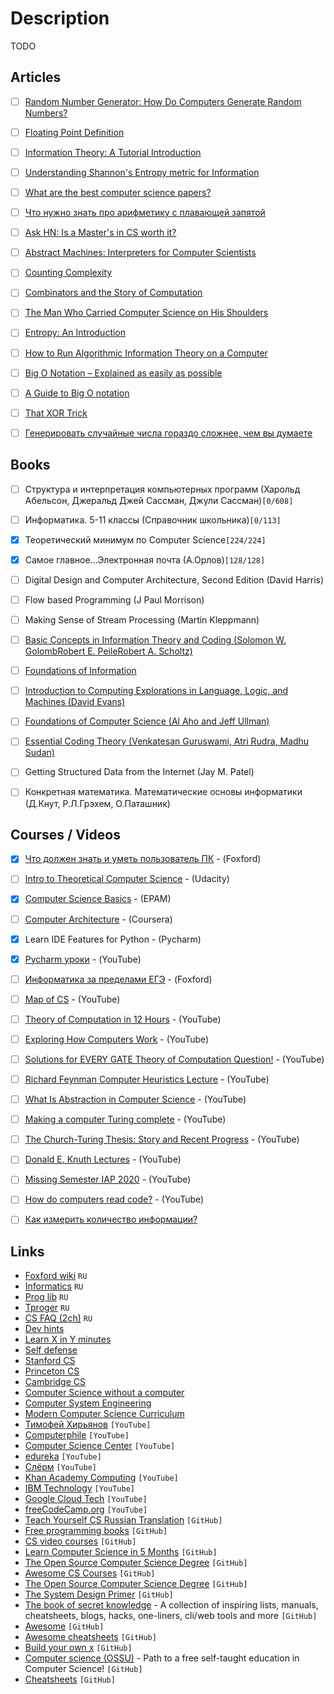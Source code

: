 # Description

TODO


## Articles

- [ ] [Random Number Generator: How Do Computers Generate Random Numbers?](https://www.freecodecamp.org/news/random-number-generator/)
- [ ] [Floating Point Definition](https://www.freecodecamp.org/news/floating-point-definition/)
- [ ] [Information Theory: A Tutorial Introduction](https://arxiv.org/abs/1802.05968)
- [ ] [Understanding Shannon's Entropy metric for Information](https://arxiv.org/abs/1405.2061)
- [ ] [What are the best computer science papers?](https://lobste.rs/s/l8eiy6/what_are_best_computer_science_papers)
- [ ] [Что нужно знать про арифметику с плавающей запятой](https://habr.com/ru/post/112953/)
- [ ] [Ask HN: Is a Master's in CS worth it?](https://news.ycombinator.com/item?id=26405955)
- [ ] [Abstract Machines: Interpreters for Computer Scientists](https://drs.is/post/abstract-machines/)
- [ ] [Counting Complexity](https://jellypbc.com/posts/ezmntq-counting-complexity)
- [ ] [Combinators and the Story of Computation](https://writings.stephenwolfram.com/2020/12/combinators-and-the-story-of-computation/)
- [ ] [The Man Who Carried Computer Science on His Shoulders](https://inference-review.com/article/the-man-who-carried-computer-science-on-his-shoulders)
- [ ] [Entropy: An Introduction](https://homes.cs.washington.edu/~ewein/blog/2020/07/14/entropy/)
- [ ] [How to Run Algorithmic Information Theory on a Computer](https://arxiv.org/abs/chao-dyn/9509014v2)
- [ ] [Big O Notation – Explained as easily as possible](https://news.ycombinator.com/item?id=25803288)
- [ ] [A Guide to Big O notation](https://eaj.no/a-guide-to-big-o-notation)
- [ ] [That XOR Trick](https://florian.github.io/xor-trick/)
- [ ] [Генерировать случайные числа гораздо сложнее, чем вы думаете](https://nuancesprog.ru/p/14619/)


## Books

- [ ] Структура и интерпретация компьютерных программ (Харольд Абельсон, Джеральд Джей Сассман, Джули Сассман)`[0/608]`
- [ ] Информатика. 5-11 классы (Справочник школьника)`[0/113]`
- [x] Теоретический минимум по Computer Science`[224/224]`
- [x] Самое главное...Электронная почта (А.Орлов)`[128/128]`
- [ ] Digital Design and Computer Architecture, Second Edition (David Harris)
- [ ] Flow based Programming (J Paul Morrison)
- [ ] Making Sense of Stream Processing (Martin Kleppmann)
- [ ] [Basic Concepts in Information Theory and Coding (Solomon W. GolombRobert E. PeileRobert A. Scholtz)](https://link.springer.com/book/10.1007/978-1-4757-2319-9)
- [ ] [Foundations of Information](https://faculty.washington.edu/ajko/books/foundations-of-information/#/)
- [ ] [Introduction to Computing Explorations in Language, Logic, and Machines (David Evans)](http://computingbook.org/)
- [ ] [Foundations of Computer Science (Al Aho and Jeff Ullman)](http://infolab.stanford.edu/~ullman/focs.html)
- [ ] [Essential Coding Theory (Venkatesan Guruswami, Atri Rudra, Madhu Sudan)](https://cse.buffalo.edu/faculty/atri/courses/coding-theory/book/web-coding-book.pdf)
- [ ] Getting Structured Data from the Internet (Jay M. Patel)
- [ ] Конкретная математика. Математические основы информатики (Д.Кнут, Р.Л.Грэхем, О.Паташник)


## Courses / Videos

- [x] [Что должен знать и уметь пользователь ПК](https://foxford.ru/courses/2493/landing) - (Foxford)
- [ ] [Intro to Theoretical Computer Science](https://www.udacity.com/course/intro-to-theoretical-computer-science--cs313) - (Udacity)
- [x] [Computer Science Basics](https://learn.epam.com/detailsPage?id=07464fe7-306f-4aa2-abdb-fb81ba509124) - (EPAM)
- [ ] [Computer Architecture](https://www.coursera.org/learn/comparch) - (Coursera)
- [x] Learn IDE Features for Python - (Pycharm)
- [x] [Pycharm уроки](https://youtube.com/playlist?list=PLF-NY6ldwAWrpTuu4oqU2zYzkYmQkiQ2-) - (YouTube)
- [ ] [Информатика за пределами ЕГЭ](https://foxford.ru/courses/3608/landing) - (Foxford)
- [ ] [Map of CS](https://youtu.be/SzJ46YA_RaA) - (YouTube)
- [ ] [Theory of Computation in 12 Hours](https://youtube.com/playlist?list=PLylTVsqZiRXPU09ULWGfXYsEtw-Qtq0Yn) - (YouTube)
- [ ] [Exploring How Computers Work](https://youtu.be/QZwneRb-zqA) - (YouTube)
- [ ] [Solutions for EVERY GATE Theory of Computation Question!](https://youtu.be/g_ZdcHSFGv0) - (YouTube)
- [ ] [Richard Feynman Computer Heuristics Lecture](https://youtu.be/EKWGGDXe5MA) - (YouTube)
- [ ] [What Is Abstraction in Computer Science](https://youtu.be/_y-5nZAbgt4) - (YouTube)
- [ ] [Making a computer Turing complete](https://youtu.be/AqNDk_UJW4k) - (YouTube)
- [ ] [The Church-Turing Thesis: Story and Recent Progress](https://youtu.be/QlYJz1B5XLU) - (YouTube)
- [ ] [Donald E. Knuth Lectures](https://online.stanford.edu/donald-e-knuth-lectures) - (YouTube)
- [ ] [Missing Semester IAP 2020](https://youtube.com/playlist?list=PLyzOVJj3bHQuloKGG59rS43e29ro7I57J) - (YouTube)
- [ ] [How do computers read code?](https://youtu.be/QXjU9qTsYCc) - (YouTube)
- [ ] [Как измерить количество информации?](https://youtu.be/zl_rXFb1eSM)


## Links

- [Foxford wiki](https://foxford.ru/wiki) `RU`
- [Informatics](https://informatics.msk.ru/) `RU`
- [Prog lib](https://proglib.io/) `RU`
- [Tproger](https://tproger.ru/) `RU`
- [CS FAQ (2ch)](https://pastebin.com/3xNpju3M) `RU`
- [Dev hints](https://devhints.io/)
- [Learn X in Y minutes](https://learnxinyminutes.com/)
- [Self defense](https://ssd.eff.org/ru)
- [Stanford CS](https://cs.stanford.edu/)
- [Princeton CS](https://www.cs.princeton.edu/)
- [Cambridge CS](https://www.cst.cam.ac.uk/)
- [Computer Science without a computer](https://www.csunplugged.org/en/)
- [Computer System Engineering](https://ocw.mit.edu/courses/electrical-engineering-and-computer-science/6-033-computer-system-engineering-spring-2018/)
- [Modern Computer Science Curriculum](https://functionalcs.github.io/curriculum/)
- [Тимофей Хирьянов](https://www.youtube.com/user/tkhirianov) `[YouTube]`
- [Computerphile](https://www.youtube.com/user/Computerphile/featured) `[YouTube]`
- [Computer Science Center](https://www.youtube.com/c/CompscicenterRu/featured) `[YouTube]`
- [edureka](https://www.youtube.com/c/edurekaIN) `[YouTube]`
- [Слёрм](https://www.youtube.com/c/slurm_io) `[YouTube]`
- [Khan Academy Computing](https://www.youtube.com/channel/UCye0TMXdb_zdfvVgXA0XtkA) `[YouTube]`
- [IBM Technology](https://www.youtube.com/c/IBMTechnology) `[YouTube]`
- [Google Cloud Tech](https://www.youtube.com/user/googlecloudplatform/) `[YouTube]`
- [freeCodeCamp.org](https://www.youtube.com/channel/UC8butISFwT-Wl7EV0hUK0BQ) `[YouTube]`
- [Teach Yourself CS Russian Translation](https://github.com/ilmoi/teachyourselfCS-RU) `[GitHub]`
- [Free programming books](https://github.com/EbookFoundation/free-programming-books) `[GitHub]`
- [CS video courses](https://github.com/Developer-Y/cs-video-courses) `[GitHub]`
- [Learn Computer Science in 5 Months](https://github.com/llSourcell/Learn_Computer_Science_in_5_Months) `[GitHub]`
- [The Open Source Computer Science Degree](https://github.com/ForrestKnight/open-source-cs) `[GitHub]`
- [Awesome CS Courses](https://github.com/prakhar1989/awesome-courses) `[GitHub]`
- [The Open Source Computer Science Degree](https://github.com/ForrestKnight/open-source-cs) `[GitHub]`
- [The System Design Primer](https://github.com/donnemartin/system-design-primer) `[GitHub]`
- [The book of secret knowledge](https://github.com/trimstray/the-book-of-secret-knowledge) -  A collection of inspiring lists, manuals, cheatsheets, blogs, hacks, one-liners, cli/web tools and more `[GitHub]`
- [Awesome](https://github.com/sindresorhus/awesome) `[GitHub]`
- [Awesome cheatsheets](https://github.com/LeCoupa/awesome-cheatsheets) `[GitHub]`
- [Build your own x](https://github.com/danistefanovic/build-your-own-x) `[GitHub]`
- [Computer science (OSSU)](https://github.com/ossu/computer-science) - Path to a free self-taught education in Computer Science! `[GitHub]`
- [Cheatsheets](https://github.com/rstacruz/cheatsheets) `[GitHub]`
